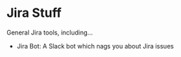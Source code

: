 # Jira Stuff

General Jira tools, including...

* Jira Bot: A Slack bot which nags you about Jira issues

